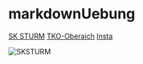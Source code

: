 # markdownUebung


[SK STURM](https://www.sksturm.at/)
[TKO-Oberaich](http://tk-oberaich.at/)
[Insta](https://www.instagram.com/sksturm/?hl=de)

![SKSTURM](https://pbs.twimg.com/profile_images/875377610905276416/uiDtuFeb_400x400.jpg)
